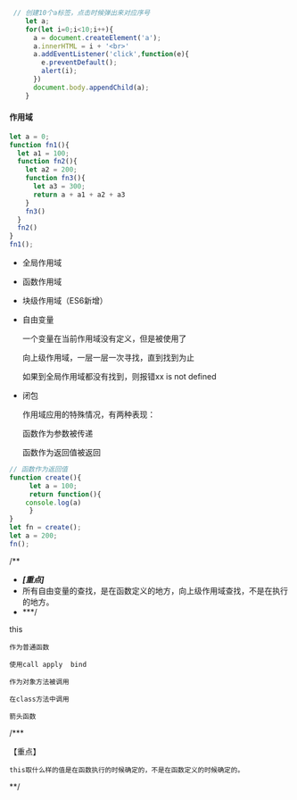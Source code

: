 ```javascript
 // 创建10个a标签，点击时候弹出来对应序号
    let a;
    for(let i=0;i<10;i++){
      a = document.createElement('a');
      a.innerHTML = i + '<br>'
      a.addEventListener('click',function(e){
        e.preventDefault();
        alert(i);
      })
      document.body.appendChild(a);
    }
```

#### 作用域

```javascript
let a = 0;
function fn1(){
  let a1 = 100;
  function fn2(){
    let a2 = 200;
    function fn3(){
      let a3 = 300;
      return a + a1 + a2 + a3
    }
    fn3()
  }
  fn2()
}
fn1();
```

- 全局作用域


- 函数作用域


- 块级作用域（ES6新增）


- 自由变量

    一个变量在当前作用域没有定义，但是被使用了

    向上级作用域，一层一层一次寻找，直到找到为止

    如果到全局作用域都没有找到，则报错xx is not defined


- 闭包

    作用域应用的特殊情况，有两种表现：

    函数作为参数被传递

    函数作为返回值被返回

```javascript
// 函数作为返回值
function create(){
     let a = 100;
     return function(){
	console.log(a)
     }
}
let fn = create();
let a = 200;
fn();

```

/**

* ***[重点]***
* 所有自由变量的查找，是在函数定义的地方，向上级作用域查找，不是在执行的地方。
* ***/


this

    作为普通函数

    使用call apply  bind

    作为对象方法被调用

    在class方法中调用

    箭头函数

/***

【重点】

    this取什么样的值是在函数执行的时候确定的，不是在函数定义的时候确定的。

**/
